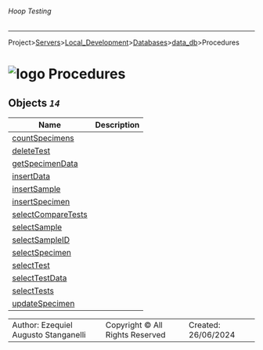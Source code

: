 ###### Hoop Testing
___
Project>[Servers](../../../../Servers.md)>[Local_Development](../../../Local_Development.md)>[Databases](../../Databases.md)>[data_db](../data_db.md)>Procedures


# ![logo](../../../../../Images/folder64.svg) Procedures



## <a name="#Procedures"></a>Objects _`14`_
|Name|Description|
|---|---|
|[countSpecimens](countSpecimens.md)||
|[deleteTest](deleteTest.md)||
|[getSpecimenData](getSpecimenData.md)||
|[insertData](insertData.md)||
|[insertSample](insertSample.md)||
|[insertSpecimen](insertSpecimen.md)||
|[selectCompareTests](selectCompareTests.md)||
|[selectSample](selectSample.md)||
|[selectSampleID](selectSampleID.md)||
|[selectSpecimen](selectSpecimen.md)||
|[selectTest](selectTest.md)||
|[selectTestData](selectTestData.md)||
|[selectTests](selectTests.md)||
|[updateSpecimen](updateSpecimen.md)||

||||
|---|---|---|
|Author: Ezequiel Augusto Stanganelli|Copyright © All Rights Reserved|Created: 26/06/2024|